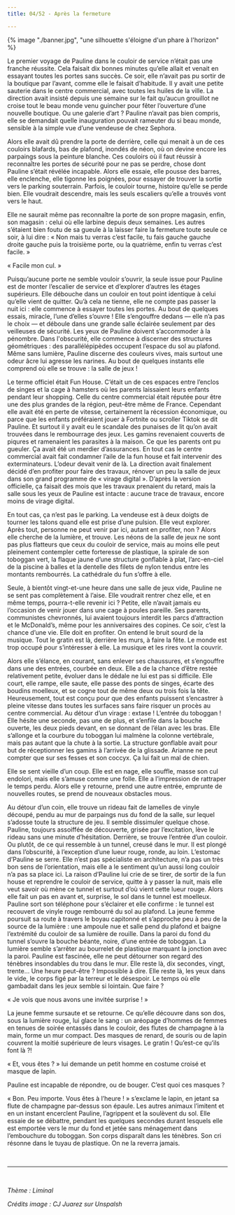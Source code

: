 ```yaml
---
title: 04/52 - Après la fermeture

---
```


{% image "./banner.jpg", "une silhouette s'éloigne d'un phare à l'horizon" %}


Le premier voyage de Pauline dans le couloir de service n’était pas une franche réussite. Cela faisait dix bonnes minutes qu’elle allait et venait en essayant toutes les portes sans succès. Ce soir, elle n’avait pas pu sortir de la boutique par l’avant, comme elle le faisait d’habitude. Il y avait une petite sauterie dans le centre commercial, avec toutes les huiles de la ville. La direction avait insisté depuis une semaine sur le fait qu’aucun grouillot ne croise tout le beau monde venu guincher pour fêter l’ouverture d’une nouvelle boutique. Ou une galerie d’art ? Pauline n’avait pas bien compris, elle se demandait quelle inauguration pouvait rameuter du si beau monde, sensible à la simple vue d’une vendeuse de chez Sephora.

Alors elle avait dû prendre la porte de derrière, celle qui menait à un de ces couloirs blafards, bas de plafond, inondés de néon, où on devine encore les parpaings sous la peinture blanche. Ces couloirs où il faut réussir à reconnaître les portes de sécurité pour ne pas se perdre, chose dont Pauline s’était révélée incapable. Alors elle essaie, elle pousse des barres, elle enclenche, elle tigonne les poignées, pour essayer de trouver la sortie vers le parking souterrain.  Parfois, le couloir tourne, histoire qu’elle se perde bien. Elle voudrait descendre, mais les seuls escaliers qu’elle a trouvés vont vers le haut. 

Elle ne saurait même pas reconnaître la porte de son propre magasin, enfin, son magasin : celui où elle larbine depuis deux semaines. Les autres s’étaient bien foutu de sa gueule à la laisser faire la fermeture toute seule ce soir, à lui dire : « Non mais tu verras c’est facile, tu fais gauche gauche droite gauche puis la troisième porte, ou la quatrième, enfin tu verras c’est facile. »  

« Facile mon cul. »

Puisqu’aucune porte ne semble vouloir s’ouvrir, la seule issue pour Pauline est de monter l’escalier de service et d’explorer d’autres les étages supérieurs. Elle débouche dans un couloir en tout point identique à celui qu’elle vient de quitter. Qu’à cela ne tienne, elle ne compte pas passer la nuit ici : elle commence à essayer toutes les portes.
Au bout de quelques essais, miracle, l’une d’elles s’ouvre ! Elle s’engouffre dedans — elle n’a pas le choix — et déboule dans une grande salle éclairée seulement par des veilleuses de sécurité. Les yeux de Pauline doivent s’accommoder à la pénombre. Dans l'obscurité, elle commence à discerner des structures géométriques : des parallélépipèdes occupent l’espace du sol au plafond. Même sans lumière, Pauline discerne des couleurs vives, mais surtout une odeur âcre lui agresse les narines. Au bout de quelques instants elle comprend où elle se trouve : la salle de jeux !

Le terme officiel était Fun House. C’était un de ces espaces entre l’enclos de singes et la cage à hamsters où les parents laissaient leurs enfants pendant leur shopping. Celle du centre commercial était réputée pour être une des plus grandes de la région, peut-être même de France. Cependant elle avait été en perte de vitesse, certainement la récession économique, ou parce que les enfants préféraient jouer à Fortnite ou scroller Tiktok se dit Pauline. Et surtout il y avait eu le scandale des punaises de lit qu’on avait trouvées dans le rembourrage des jeux. Les gamins revenaient couverts de piqures et ramenaient les parasites à la maison. Ce que les parents ont pu gueuler. Ça avait été un merdier d’assurances. En tout cas le centre commercial avait fait condamner l’aile de la fun house et fait intervenir des exterminateurs. L’odeur devait venir de là. La direction avait finalement décidé d’en profiter pour faire des travaux, rénover un peu la salle de jeux dans son grand programme de « virage digital ». D’après la version officielle, ça faisait des mois que les travaux prenaient du retard, mais la salle sous les yeux de Pauline est intacte : aucune trace de travaux, encore moins de virage digital.

En tout cas, ça n’est pas le parking. La vendeuse est à deux doigts de tourner les talons quand elle est prise d’une pulsion. Elle veut explorer. Après tout, personne ne peut venir par ici, autant en profiter, non ? Alors elle cherche de la lumière, et trouve. Les néons de la salle de jeux ne sont pas plus flatteurs que ceux du couloir de service, mais au moins elle peut pleinement contempler cette forteresse de plastique, la spirale de son toboggan vert, la flaque jaune d’une structure gonflable à plat, l’arc-en-ciel de la piscine à balles et la dentelle des filets de nylon tendus entre les montants rembourrés. La cathédrale du fun s’offre à elle. 

Seule, à bientôt vingt-et-une heure dans une salle de jeux vide, Pauline ne se sent pas complètement à l’aise. Elle voudrait rentrer chez elle, et en même temps, pourra-t-elle revenir ici ? Petite, elle n’avait jamais eu l’occasion de venir jouer dans une cage à poules pareille. Ses parents, communistes chevronnés, lui avaient toujours interdit les parcs d’attraction et le McDonald’s, même pour les anniversaires des copines. Ce soir, c’est la chance d’une vie. Elle doit en profiter. On entend le bruit sourd de la musique. Tout le gratin est là, derrière les murs, à faire la fête. Le monde est trop occupé pour s’intéresser à elle. La musique et les rires vont la couvrir.

Alors elle s’élance, en courant, sans enlever ses chaussures, et s’engouffre dans une des entrées, courbée en deux. Elle a de la chance d’être restée relativement petite, évoluer dans le dédale ne lui est pas si difficile. Elle court, elle rampe, elle saute, elle passe des ponts de singes, écarte des boudins moelleux, et se cogne tout de même deux ou trois fois la tête. Heureusement, tout est conçu pour que des enfants puissent s’encastrer à pleine vitesse dans toutes les surfaces sans faire risquer un procès au centre commercial.
Au détour d’un virage : extase ! L’entrée du toboggan ! Elle hésite une seconde, pas une de plus, et s’enfile dans la bouche ouverte, les deux pieds devant, en se donnant de l’élan avec les bras. Elle s’allonge et la courbure du toboggan lui malmène la colonne vertébrale, mais pas autant que la chute à la sortie. La structure gonflable avait pour but de réceptionner les gamins à l’arrivée de la glissade. Arianne ne peut compter que sur ses fesses et son coccyx. Ça lui fait un mal de chien.

Elle se sent vieille d’un coup. Elle est en nage, elle souffle, masse son cul endolori, mais elle s’amuse comme une folle. Elle a l’impression de rattraper le temps perdu. Alors elle y retourne, prend une autre entrée, emprunte de nouvelles routes, se prend de nouveaux obstacles mous. 

Au détour d’un coin, elle trouve un rideau fait de lamelles de vinyle découpé, pendu au mur de parpaings nus du fond de la salle, sur lequel s’adosse toute la structure de jeu. Il semble dissimuler quelque chose. Pauline, toujours assoiffée de découverte, grisée par l’excitation, lève le rideau sans une minute d’hésitation. Derrière, se trouve l’entrée d’un couloir. Ou plutôt, de ce qui ressemble à un tunnel, creusé dans le mur. Il est plongé dans l’obscurité, à l’exception d’une lueur rouge, ronde, au loin. L’estomac d’Pauline se serre. Elle n’est pas spécialiste en architecture, n’a pas un très bon sens de l’orientation, mais elle a le sentiment qu’un aussi long couloir n’a pas sa place ici. 
La raison d’Pauline lui crie de se tirer, de sortir de la fun house et reprendre le couloir de service, quitte à y passer la nuit, mais elle veut savoir où mène ce tunnel et surtout d’où vient cette lueur rouge. Alors elle fait un pas en avant et, surprise, le sol dans le tunnel est moelleux. Pauline sort son téléphone pour s’éclairer et elle confirme : le tunnel est recouvert de vinyle rouge rembourré du sol au plafond. La jeune femme poursuit sa route à travers le boyau capitonné et s’approche peu à peu de la source de la lumière : une ampoule nue et salle pend du plafond et baigne l’extrémité du couloir de sa lumière de rouille. Dans la paroi du fond du tunnel s’ouvre la bouche béante, noire, d’une entrée de toboggan. La lumière semble s’arrêter au bourrelet de plastique marquant la jonction avec la paroi. Pauline est fascinée, elle ne peut détourner son regard des ténèbres insondables du trou dans le mur. Elle reste là, dix secondes, vingt, trente… Une heure peut-être ? Impossible à dire. Elle reste là, les yeux dans le vide, le corps figé par la terreur et le désespoir. Le temps où elle gambadait dans les jeux semble si lointain. Que faire ?

« Je vois que nous avons une invitée surprise ! » 

La jeune femme sursaute et se retourne. Ce qu’elle découvre dans son dos, sous la lumière rouge, lui glace le sang : un aréopage d’hommes de femmes en tenues de soirée entassés dans le couloir, des flutes de champagne à la main, forme un mur compact. Des masques de renard, de souris ou de lapin couvrent la moitié supérieure de leurs visages. Le gratin ! Qu’est-ce qu’ils font là ?! 

« Et, vous êtes ? » lui demande un petit homme en costume croisé et masque de lapin.

Pauline est incapable de répondre, ou de bouger. C’est quoi ces masques ?

« Bon. Peu importe. Vous êtes à l’heure ! » s’exclame le lapin, en jetant sa flute de champagne par-dessus son épaule. 
Les autres animaux l’imitent et en un instant encerclent Pauline, l’agrippent et la soulèvent du sol. Elle essaie de se débattre, pendant les quelques secondes durant lesquels elle est emportée vers le mur du fond et jetée sans ménagement dans l’embouchure du toboggan. Son corps disparaît dans les ténèbres. Son cri résonne dans le tuyau de plastique. 
On ne la reverra jamais.

</br>

______

</br>

*Thème : Liminal*

*Crédits image : CJ Juarez sur Unspalsh*

